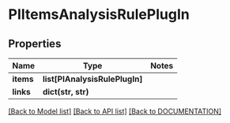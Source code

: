 # PIItemsAnalysisRulePlugIn

## Properties
Name | Type | Notes
------------ | ------------- | -------------
**items** | **list[PIAnalysisRulePlugIn]**
**links** | **dict(str, str)**

[[Back to Model list]](../../DOCUMENTATION.md#documentation-for-models) [[Back to API list]](../../DOCUMENTATION.md#documentation-for-api-endpoints) [[Back to DOCUMENTATION]](../../DOCUMENTATION.md)
